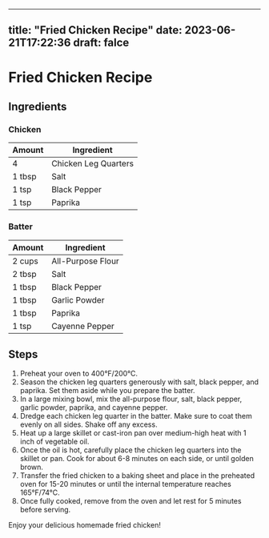
---
title: "Fried Chicken Recipe"
date: 2023-06-21T17:22:36
draft: falce
---

# Fried Chicken Recipe

## Ingredients

### Chicken

| Amount | Ingredient |
| ------ | ---------- |
| 4      | Chicken Leg Quarters |
| 1 tbsp | Salt |
| 1 tsp  | Black Pepper |
| 1 tsp  | Paprika |

### Batter

| Amount | Ingredient |
| ------ | ---------- |
| 2 cups | All-Purpose Flour |
| 2 tbsp | Salt |
| 1 tbsp | Black Pepper |
| 1 tbsp | Garlic Powder |
| 1 tbsp | Paprika |
| 1 tsp  | Cayenne Pepper |

## Steps

1. Preheat your oven to 400°F/200°C.
2. Season the chicken leg quarters generously with salt, black pepper, and paprika. Set them aside while you prepare the batter.
3. In a large mixing bowl, mix the all-purpose flour, salt, black pepper, garlic powder, paprika, and cayenne pepper.
4. Dredge each chicken leg quarter in the batter. Make sure to coat them evenly on all sides. Shake off any excess.
5. Heat up a large skillet or cast-iron pan over medium-high heat with 1 inch of vegetable oil.
6. Once the oil is hot, carefully place the chicken leg quarters into the skillet or pan. Cook for about 6-8 minutes on each side, or until golden brown.
7. Transfer the fried chicken to a baking sheet and place in the preheated oven for 15-20 minutes or until the internal temperature reaches 165°F/74°C.
8. Once fully cooked, remove from the oven and let rest for 5 minutes before serving.

Enjoy your delicious homemade fried chicken!
